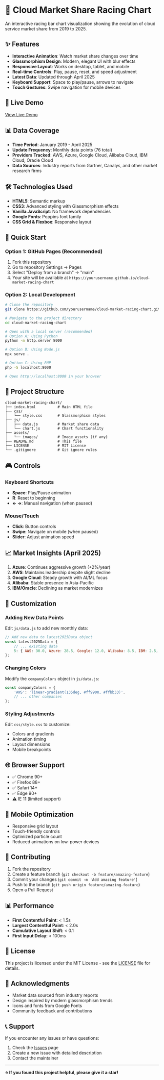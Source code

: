 # 🚀 Cloud Market Share Racing Chart

An interactive racing bar chart visualization showing the evolution of cloud service market share from 2019 to 2025.

## ✨ Features

- **Interactive Animation**: Watch market share changes over time
- **Glassmorphism Design**: Modern, elegant UI with blur effects
- **Responsive Layout**: Works on desktop, tablet, and mobile
- **Real-time Controls**: Play, pause, reset, and speed adjustment
- **Latest Data**: Updated through April 2025
- **Keyboard Support**: Space to play/pause, arrows to navigate
- **Touch Gestures**: Swipe navigation for mobile devices

## 🎯 Live Demo

[View Live Demo](https://yourusername.github.io/cloud-market-racing-chart)

## 📊 Data Coverage

- **Time Period**: January 2019 - April 2025
- **Update Frequency**: Monthly data points (76 total)
- **Providers Tracked**: AWS, Azure, Google Cloud, Alibaba Cloud, IBM Cloud, Oracle Cloud
- **Data Sources**: Industry reports from Gartner, Canalys, and other market research firms

## 🛠 Technologies Used

- **HTML5**: Semantic markup
- **CSS3**: Advanced styling with Glassmorphism effects
- **Vanilla JavaScript**: No framework dependencies
- **Google Fonts**: Poppins font family
- **CSS Grid & Flexbox**: Responsive layout

## 🚀 Quick Start

### Option 1: GitHub Pages (Recommended)

1. Fork this repository
2. Go to repository Settings → Pages
3. Select "Deploy from a branch" → "main"
4. Your site will be available at `https://yourusername.github.io/cloud-market-racing-chart`

### Option 2: Local Development

```bash
# Clone the repository
git clone https://github.com/yourusername/cloud-market-racing-chart.git

# Navigate to the project directory
cd cloud-market-racing-chart

# Open with a local server (recommended)
# Option A: Using Python
python -m http.server 8000

# Option B: Using Node.js
npx serve .

# Option C: Using PHP
php -S localhost:8000

# Open http://localhost:8000 in your browser
```

## 📁 Project Structure

```
cloud-market-racing-chart/
├── index.html          # Main HTML file
├── css/
│   └── style.css       # Glassmorphism styles
├── js/
│   ├── data.js         # Market share data
│   └── chart.js        # Chart functionality
├── assets/
│   └── images/         # Image assets (if any)
├── README.md           # This file
├── LICENSE             # MIT License
└── .gitignore          # Git ignore rules
```

## 🎮 Controls

### Keyboard Shortcuts
- **Space**: Play/Pause animation
- **R**: Reset to beginning
- **← →**: Manual navigation (when paused)

### Mouse/Touch
- **Click**: Button controls
- **Swipe**: Navigate on mobile (when paused)
- **Slider**: Adjust animation speed

## 📈 Market Insights (April 2025)

1. **Azure**: Continues aggressive growth (+2%/year)
2. **AWS**: Maintains leadership despite slight decline
3. **Google Cloud**: Steady growth with AI/ML focus
4. **Alibaba**: Stable presence in Asia-Pacific
5. **IBM/Oracle**: Declining as market modernizes

## 🔧 Customization

### Adding New Data Points

Edit `js/data.js` to add new monthly data:

```javascript
// Add new data to latest2025Data object
const latest2025Data = {
    // ... existing data
    5: { AWS: 30.0, Azure: 28.5, Google: 12.0, Alibaba: 8.5, IBM: 2.5, Oracle: 2.0 }
};
```

### Changing Colors

Modify the `companyColors` object in `js/data.js`:

```javascript
const companyColors = {
    'AWS': 'linear-gradient(135deg, #ff9900, #ffbb33)',
    // ... other companies
};
```

### Styling Adjustments

Edit `css/style.css` to customize:
- Colors and gradients
- Animation timing
- Layout dimensions
- Mobile breakpoints

## 🌐 Browser Support

- ✅ Chrome 90+
- ✅ Firefox 88+
- ✅ Safari 14+
- ✅ Edge 90+
- ⚠️ IE 11 (limited support)

## 📱 Mobile Optimization

- Responsive grid layout
- Touch-friendly controls
- Optimized particle count
- Reduced animations on low-power devices

## 🤝 Contributing

1. Fork the repository
2. Create a feature branch (`git checkout -b feature/amazing-feature`)
3. Commit your changes (`git commit -m 'Add amazing feature'`)
4. Push to the branch (`git push origin feature/amazing-feature`)
5. Open a Pull Request

## 📊 Performance

- **First Contentful Paint**: < 1.5s
- **Largest Contentful Paint**: < 2.0s
- **Cumulative Layout Shift**: < 0.1
- **First Input Delay**: < 100ms

## 📝 License

This project is licensed under the MIT License - see the [LICENSE](LICENSE) file for details.

## 🙏 Acknowledgments

- Market data sourced from industry reports
- Design inspired by modern glassmorphism trends
- Icons and fonts from Google Fonts
- Community feedback and contributions

## 📞 Support

If you encounter any issues or have questions:

1. Check the [Issues](https://github.com/yourusername/cloud-market-racing-chart/issues) page
2. Create a new issue with detailed description
3. Contact the maintainer

---

**⭐ If you found this project helpful, please give it a star!**
